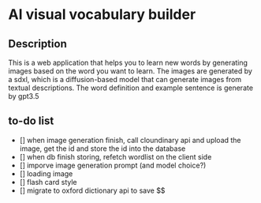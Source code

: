 # AI visual vocabulary builder
## Description
This is a web application that helps you to learn new words by generating images based on the word you want to learn. The images are generated by a sdxl, which is a diffusion-based model that can generate images from textual descriptions. The word definition and example sentence is generate by gpt3.5

## to-do list
- [] when image generation finish, call cloundinary api and upload the image, get the id and store the id into the database
- [] when db finish storing, refetch wordlist on the client side
- [] imporve image generation prompt (and model choice?)
- [] loading image
- [] flash card style
- [] migrate to oxford dictionary api to save $$
